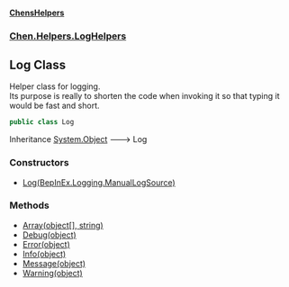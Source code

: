 #### [ChensHelpers](./index 'index')
### [Chen.Helpers.LogHelpers](./Chen-Helpers-LogHelpers 'Chen.Helpers.LogHelpers')
## Log Class
Helper class for logging.  
Its purpose is really to shorten the code when invoking it so that typing it would be fast and short.  
```csharp
public class Log
```
Inheritance [System.Object](https://docs.microsoft.com/en-us/dotnet/api/System.Object 'System.Object') &#129106; Log  
### Constructors
- [Log(BepInEx.Logging.ManualLogSource)](./Chen-Helpers-LogHelpers-Log-Log(BepInEx-Logging-ManualLogSource) 'Chen.Helpers.LogHelpers.Log.Log(BepInEx.Logging.ManualLogSource)')
### Methods
- [Array(object[], string)](./Chen-Helpers-LogHelpers-Log-Array(object--_string) 'Chen.Helpers.LogHelpers.Log.Array(object[], string)')
- [Debug(object)](./Chen-Helpers-LogHelpers-Log-Debug(object) 'Chen.Helpers.LogHelpers.Log.Debug(object)')
- [Error(object)](./Chen-Helpers-LogHelpers-Log-Error(object) 'Chen.Helpers.LogHelpers.Log.Error(object)')
- [Info(object)](./Chen-Helpers-LogHelpers-Log-Info(object) 'Chen.Helpers.LogHelpers.Log.Info(object)')
- [Message(object)](./Chen-Helpers-LogHelpers-Log-Message(object) 'Chen.Helpers.LogHelpers.Log.Message(object)')
- [Warning(object)](./Chen-Helpers-LogHelpers-Log-Warning(object) 'Chen.Helpers.LogHelpers.Log.Warning(object)')

